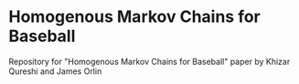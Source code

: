 # Homogenous Markov Chains for Baseball
Repository for "Homogenous Markov Chains for Baseball" paper by Khizar Qureshi and James Orlin
